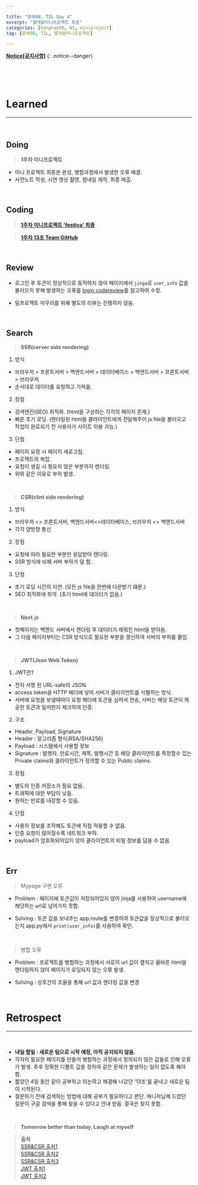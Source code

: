```yaml
---

title: "항해99, TIL Day 4" 
excerpt: "웹개발미니프로젝트 최종" 
categories: [hanghae99, W1, miniproject]
tag: [항해99, TIL, 웹개발미니프로젝트] 

---
```


**[Notice[공지사항]](https://lilclown97.github.io/notice/Notice1/)**
{: .notice--danger}

<br><br><br>

# Learned
-----

<br>

## Doing

> **1주차 미니프로젝트**

- 미니 프로젝트 최종본 완성, 병합과정에서 발생한 오류 해결.
- 사전노트 작성, 시연 영상 촬영, 썸네일 제작, 최종 제출.

<br>

## Coding

> **[1주차 미니프로젝트 'festiva' 최종](https://github.com/lilclown97/hangheo99/tree/main/TIL/05-12/festiva)**

> **[1주차 13조 Team GitHub](https://github.com/hanggae99-7-13)**

<br>

## Review

- 로그인 후 토큰이 정상적으로 동작하지 않아 페이지에서 `jinga`로 `user_info` 값을 불러오지 못해 발생하는 오류를 [login codereview](https://github.com/lilclown97/hangheo99/tree/main/TIL/05-11/login_codereview)를 참고하여 수정.

- 팀프로젝트 마무리를 위해 별도의 리뷰는 진행하지 않음.

<br>

## Search

> **SSR(server side rendering)**

1. 방식
- 브라우저 > 프론트서버 > 백엔드서버 > 데이터베이스 > 백엔드서버 > 프론트서버 > 브라우저
- 순서대로 데이터를 요청하고 가져옴.

2. 장점
- 검색엔진(SEO) 최적화. (html을 구성하는 각각의 페이지 존재.)
- 빠른 초기 로딩. (렌더링된 html을 클라이언트에게 전달해주어 js file을 불러오고 작업이 완료되기 전 사용자가 사이트 이용 가능.)

3. 단점
- 페이지 요청 시 페이지 새로고침.
- 프로젝트의 복잡.
- 요청이 생길 시 필요치 않은 부분까지 렌더링.
- 위와 같은 이유로 부하 발생.

<br>

> **CSR(clint side rendering)**

1. 방식
- 브라우저 <> 프론트서버, 백엔드서버<>데이터베이스, 브라우저 <> 백엔드서버
- 각각 양방향 통신

2. 장점
- 요청에 따라 필요한 부분만 응답받아 렌더링.
- SSR 방식에 비해 서버 부하가 덜 함.

3. 단점
- 초기 로딩 시간의 지연. (모든 js file을 한번에 다운받기 떄문.)
- SEO 최적화에 취약. (초기 html에 데이터가 없음.)

<br>

> **Next.js**

- 첫페이지는 백엔드 서버에서 렌더링 후 데이터가 채워진 html을 받아옴.
- 그 다음 페이지부터는 CSR 방식으로 필요한 부분을 갱신하여 서버의 부하를 줄임.

<br>

> **JWT(Json Web Token)**

1. JWT란?
- 전자 서명 된 URL-safe의 JSON.
- access token을 HTTP 헤더에 넣어 서버가 클라이언트를 식별하는 방식.
- 서버에 요청을 보낼때마다 요청 헤더에 토큰을 심어서 전송, 서버는 해당 토큰이 제공한 토큰과 일치한지 체크하여 인증.

2. 구조
- Header, Payload, Signature
- Header : 알고리즘 형식(RSA/SHA256)
- Payload : 시스템에서 사용할 정보
- Signature : 발행자, 만료시간, 제목, 발행시간 등 해당 클라이언트를 특정할수 있는 Private claims와 클라이언트가 정의할 수 있는 Public claims.

3. 장점
- 별도의 인증 저장소가 필요 없음.
- 트래픽에 대한 부담이 낮음.
- 원하는 만료를 내장할 수 있음.

4. 단점
- 사용자 정보를 조작해도 토큰에 직접 적용할 수 없음.
- 인증 요청이 많아질수록 네트워크 부하.
- payload가 암호화되어있지 않아 클라이언트의 비밀 정보를 담을 수 없음.

<br>

## Err

> Mypage 구현 오류

- Problem : 페이지에 토큰값이 저장되어있지 않아 jinja를 사용하여 username에 해당하는 url로 넘어가지 못함.

- Solving : 토큰 값을 보내주는 app.route를 변경하여 토큰값을 정상적으로 불러오는지 app.py에서 `print(user_info)`를 사용하여 확인.

<br>

> 병합 오류

- Problem : 프로젝트를 병합하는 과정에서 서로의 url 값이 곂치고 올바른 html을 렌더링하지 않아 페이지가 로딩되지 않는 오류 발생.

- Solving : 상호간의 조율을 통해 url 값과 렌더링 값을 변경

<br>

# Retrospect
-----

<br>

- **내일 할일 : 새로운 팀으로 시작 예정, 아직 공지되지 않음.**
- 각자의 필요한 페이지를 만들어 병합하는 과정에서 정의되지 않은 값들로 인해 오류가 발생. 추후 정확한 디폴트 값을 정하여 같은 문제가 발생하는 일이 없도록 해야함.
- 짧았던 4일 동안 같이 공부하고 의논하고 해결해 나갔던 '13조'를 끝내고 새로운 팀이 시작된다.
- 질문하기 전에 검색하는 방법에 대해 공부가 필요하다고 판단. 매니저님께 드렸던 질문이 구글 검색을 통해 찾을 수 있다고 안내 받음. 결국은 찾지 못함.

<br>

> **Tomorrow better than today, Laugh at myself**

> **출처**<br>
> [SSR&CSR 출처1](https://velog.io/@ash3767/%EC%84%9C%EB%B2%84%EC%82%AC%EC%9D%B4%EB%93%9C-%EB%A0%8C%EB%8D%94%EB%A7%81-%ED%81%B4%EB%9D%BC%EC%9D%B4%EC%96%B8%ED%8A%B8-%EC%82%AC%EC%9D%B4%EB%93%9C-%EB%A0%8C%EB%8D%94%EB%A7%81)<br>
> [SSR&CSR 출처2](https://miracleground.tistory.com/165)<br>
> [SSR&CSR 출처3](https://www.sarah-note.com/%ED%81%B4%EB%A1%A0%EC%BD%94%EB%94%A9/posting2/)<br>
> [JWT 출처1](http://www.opennaru.com/opennaru-blog/jwt-json-web-token/)<br>
> [JWT 출처2](https://inpa.tistory.com/entry/WEB-%F0%9F%93%9A-JWTjson-web-token-%EB%9E%80-%F0%9F%92%AF-%EC%A0%95%EB%A6%AC#JWT)
